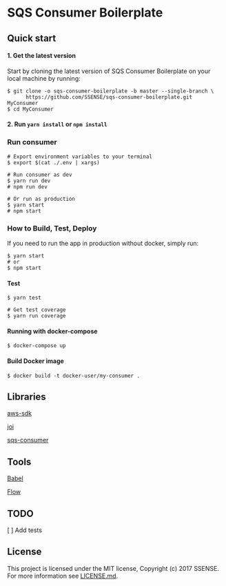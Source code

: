 # SQS Consumer Boilerplate

## Quick start


#### 1. Get the latest version

Start by cloning the latest version of SQS Consumer Boilerplate on your local machine by running:
```shell
$ git clone -o sqs-consumer-boilerplate -b master --single-branch \
      https://github.com/SSENSE/sqs-consumer-boilerplate.git MyConsumer
$ cd MyConsumer
```

#### 2. Run `yarn install` or `npm install`


### Run consumer

```shell
# Export environment variables to your terminal
$ export $(cat ./.env | xargs)

# Run consumer as dev
$ yarn run dev
# npm run dev

# Or run as production
$ yarn start
# npm start
```

### How to Build, Test, Deploy

If you need to run the app in production without docker, simply run:

```shell
$ yarn start
# or
$ npm start
```

#### Test

```shell
$ yarn test

# Get test coverage
$ yarn run coverage
```

#### Running with docker-compose

```shell
$ docker-compose up
```

#### Build Docker image

```shell
$ docker build -t docker-user/my-consumer .
```


## Libraries
[aws-sdk](https://www.npmjs.com/package/aws-sdk)

[joi](https://www.npmjs.com/package/joi)

[sqs-consumer](https://www.npmjs.com/package/sqs-consumer)

## Tools
[Babel](https://babeljs.io/)

[Flow](https://flow.org/)

## TODO
[ ] Add tests

## License

This project is licensed under the MIT license, Copyright (c) 2017 SSENSE.
For more information see [LICENSE.md](./LICENSE.md).
